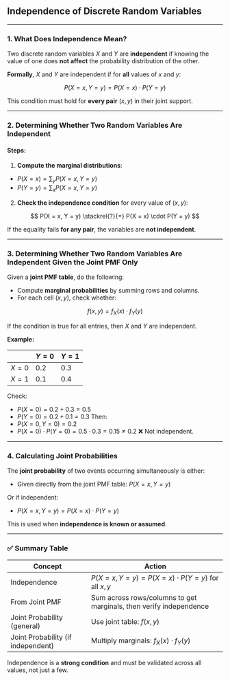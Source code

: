 ## **Independence of Discrete Random Variables**

---

### **1. What Does Independence Mean?**

Two discrete random variables $X$ and $Y$ are **independent** if knowing the value of one does **not affect** the probability distribution of the other.

**Formally**, $X$ and $Y$ are independent if for **all** values of $x$ and $y$:

$$
P(X = x, Y = y) = P(X = x) \cdot P(Y = y)
$$

This condition must hold for **every pair** $`(x, y)`$ in their joint support.

---

### **2. Determining Whether Two Random Variables Are Independent**

#### **Steps:**

1. **Compute the marginal distributions**:

* $`P(X = x) = \sum_y P(X = x, Y = y)`$
* $`P(Y = y) = \sum_x P(X = x, Y = y)`$

2. **Check the independence condition** for every value of $`(x, y)`$:

$$
P(X = x, Y = y) \stackrel{?}{=} P(X = x) \cdot P(Y = y)
$$

If the equality fails **for any pair**, the variables are **not independent**.

---

### **3. Determining Whether Two Random Variables Are Independent Given the Joint PMF Only**

Given a **joint PMF table**, do the following:

* Compute **marginal probabilities** by summing rows and columns.
* For each cell $`(x, y)`$, check whether:

$$
f(x, y) = f_X(x) \cdot f_Y(y)
$$

If the condition is true for all entries, then $`X`$ and $`Y`$ are independent.

**Example:**

|         | $`Y = 0`$ | $`Y = 1`$ |
| ------- | ------- | ------- |
| $`X = 0`$ | 0.2     | 0.3     |
| $`X = 1`$ | 0.1     | 0.4     |

Check:

* $`P(X = 0) = 0.2 + 0.3 = 0.5`$
* $`P(Y = 0) = 0.2 + 0.1 = 0.3`$
  Then:
* $`P(X = 0, Y = 0) = 0.2`$
* $`P(X = 0) \cdot P(Y = 0) = 0.5 \cdot 0.3 = 0.15 \neq 0.2`$
  ❌ Not independent.

---

### **4. Calculating Joint Probabilities**

The **joint probability** of two events occurring simultaneously is either:

* Given directly from the joint PMF table:
  $`P(X = x, Y = y)`$

Or if independent:

* $`P(X = x, Y = y) = P(X = x) \cdot P(Y = y)`$

This is used when **independence is known or assumed**.

---

### ✅ **Summary Table**

| **Concept**                        | **Action**                                                         |
| ---------------------------------- | ------------------------------------------------------------------ |
| Independence                       | $`P(X = x, Y = y) = P(X = x) \cdot P(Y = y)`$ for all $`x, y`$         |
| From Joint PMF                     | Sum across rows/columns to get marginals, then verify independence |
| Joint Probability (general)        | Use joint table: $`f(x, y)`$                                         |
| Joint Probability (if independent) | Multiply marginals: $`f_X(x) \cdot f_Y(y)`$                          |

Independence is a **strong condition** and must be validated across all values, not just a few.

